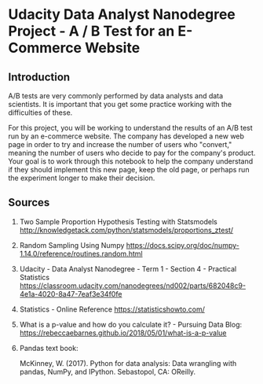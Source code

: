 # Udacity Data Analyst Nanodegree Project - A / B Test for an E-Commerce Website


## Introduction


A/B tests are very commonly performed by data analysts and data scientists. It is important that you get some practice working with 
the difficulties of these.

For this project, you will be working to understand the results of an A/B test run by an e-commerce website. The company has developed 
a new web page in order to try and increase the number of users who "convert," meaning the number of users who decide to pay for the 
company's product. Your goal is to work through this notebook to help the company understand if they should implement this new page, keep 
the old page, or perhaps run the experiment longer to make their decision.


## Sources

1. Two Sample Proportion Hypothesis Testing with Statsmodels
http://knowledgetack.com/python/statsmodels/proportions_ztest/

2. Random Sampling Using Numpy
https://docs.scipy.org/doc/numpy-1.14.0/reference/routines.random.html

3. Udacity - Data Analyst Nanodegree - Term 1 - Section 4 - Practical Statistics
https://classroom.udacity.com/nanodegrees/nd002/parts/682048c9-4e1a-4020-8a47-7eaf3e34f0fe

4. Statistics - Online Reference 
https://statisticshowto.com/

5. What is a p-value and how do you calculate it? - Pursuing Data Blog:
https://rebeccaebarnes.github.io/2018/05/01/what-is-a-p-value

6. Pandas text book:

   McKinney, W. (2017). Python for data analysis: Data wrangling with pandas, NumPy, and IPython. Sebastopol, CA: OReilly.
